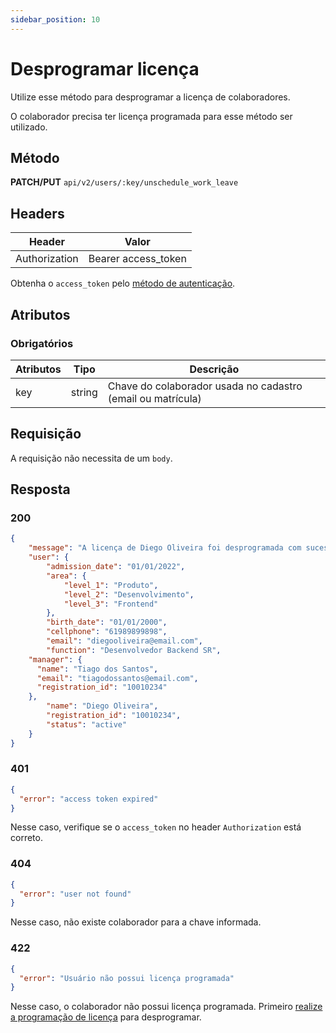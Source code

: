 ```yaml
---
sidebar_position: 10
---
```


# Desprogramar licença

Utilize esse método para desprogramar a licença de colaboradores.

O colaborador precisa ter licença programada para esse método ser utilizado.

## Método

**PATCH/PUT**
`api/v2/users/:key/unschedule_work_leave`

## Headers

| Header        | Valor               |
| ------------- | ------------------- |
| Authorization | Bearer access_token |

Obtenha o `access_token` pelo [método de autenticação](/).

## Atributos

### Obrigatórios

| Atributos | Tipo   | Descrição                                                   |
| --------- | ------ | ----------------------------------------------------------- |
| key       | string | Chave do colaborador usada no cadastro (email ou matrícula) |

## Requisição

A requisição não necessita de um `body`.

## Resposta

### 200

```json
{
	"message": "A licença de Diego Oliveira foi desprogramada com sucesso!",
	"user": {
		"admission_date": "01/01/2022",
		"area": {
			"level_1": "Produto",
			"level_2": "Desenvolvimento",
			"level_3": "Frontend"
		},
		"birth_date": "01/01/2000",
		"cellphone": "61989899898",
		"email": "diegooliveira@email.com",
		"function": "Desenvolvedor Backend SR",
    "manager": {
      "name": "Tiago dos Santos",
      "email": "tiagodossantos@email.com",
      "registration_id": "10010234"
    },
		"name": "Diego Oliveira",
		"registration_id": "10010234",
		"status": "active"
	}
}
```

### 401

```json
{
  "error": "access token expired"
}
```

Nesse caso, verifique se o `access_token` no header `Authorization` está correto.

### 404

```json
{
  "error": "user not found"
}
```

Nesse caso, não existe colaborador para a chave informada.

### 422

```json
{
  "error": "Usuário não possui licença programada"
}
```

Nesse caso, o colaborador não possui licença programada. Primeiro [realize a programação de licença](/colaboradores/programar-licenca) para desprogramar.